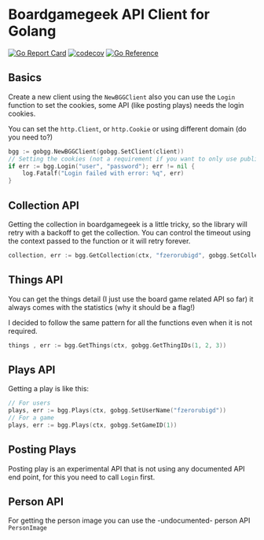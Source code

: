 Boardgamegeek API Client for Golang
===
[![Go Report Card](https://goreportcard.com/badge/github.com/fzerorubigd/gobgg)](https://goreportcard.com/report/github.com/fzerorubigd/gobgg)
[![codecov](https://codecov.io/gh/fzerorubigd/gobgg/branch/master/graph/badge.svg?token=G7VH4EDM0Y)](https://codecov.io/gh/fzerorubigd/gobgg)
[![Go Reference](https://pkg.go.dev/badge/github.com/fzerorubigd/gobgg.svg)](https://pkg.go.dev/github.com/fzerorubigd/gobgg)

Basics
---
Create a new client using the `NewBGGClient` also you can use the `Login` function 
to set the cookies, some API (like posting plays) needs the login cookies. 

You can set the `http.Client`, or `http.Cookie` or using different domain (do you need to?)

```go
bgg := gobgg.NewBGGClient(gobgg.SetClient(client))
// Setting the cookies (not a requirement if you want to only use public API)
if err := bgg.Login("user", "password"); err != nil {
	log.Fatalf("Login failed with error: %q", err)	
}
```
Collection API
---
Getting the collection in boardgamegeek is a little tricky, so the library will retry with a backoff
to get the collection. You can control the timeout using the context passed to the function 
or it will retry forever. 

```go 
collection, err := bgg.GetCollection(ctx, "fzerorubigd", gobgg.SetCollectionTypes(gobgg.CollectionTypeOwn))
```

Things API
---
You can get the things detail (I just use the board game related API so far) it always 
comes with the statistics (why it should be a flag!)

I decided to follow the same pattern for all the functions even when it is not required. 

```go
things , err := bgg.GetThings(ctx, gobgg.GetThingIDs(1, 2, 3))
```

Plays API
---

Getting a play is like this: 
```go 
// For users
plays, err := bgg.Plays(ctx, gobgg.SetUserName("fzerorubigd"))
// For a game
plays, err := bgg.Plays(ctx, gobgg.SetGameID(1))
```

Posting Plays
---
Posting play is an experimental API that is not using any documented API end point, for this 
you need to call `Login` first. 

Person API
---
For getting the person image you can use the -undocumented- person API `PersonImage`